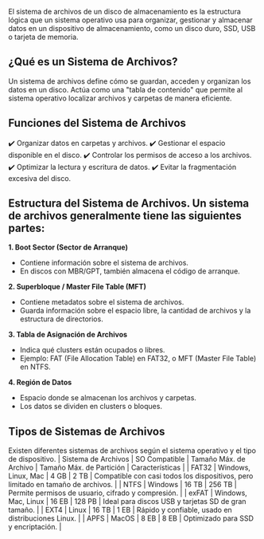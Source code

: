 El sistema de archivos de un disco de almacenamiento es la estructura lógica que un sistema operativo usa para organizar, gestionar y almacenar datos en un dispositivo de almacenamiento, como un disco duro, SSD, USB o tarjeta de memoria.

## ¿Qué es un Sistema de Archivos?
Un sistema de archivos define cómo se guardan, acceden y organizan los datos en un disco. Actúa como una "tabla de contenido" que permite al sistema operativo localizar archivos y carpetas de manera eficiente.

## Funciones del Sistema de Archivos
✔️ Organizar datos en carpetas y archivos.
✔️ Gestionar el espacio disponible en el disco.
✔️ Controlar los permisos de acceso a los archivos.
✔️ Optimizar la lectura y escritura de datos.
✔️ Evitar la fragmentación excesiva del disco.

## Estructura del Sistema de Archivos. Un sistema de archivos generalmente tiene las siguientes partes:
**1. Boot Sector (Sector de Arranque)**
- Contiene información sobre el sistema de archivos.
- En discos con MBR/GPT, también almacena el código de arranque.

**2. Superbloque / Master File Table (MFT)**
- Contiene metadatos sobre el sistema de archivos.
- Guarda información sobre el espacio libre, la cantidad de archivos y la estructura de directorios.

**3. Tabla de Asignación de Archivos**
- Indica qué clusters están ocupados o libres.
- Ejemplo: FAT (File Allocation Table) en FAT32, o MFT (Master File Table) en NTFS.

**4. Región de Datos**
- Espacio donde se almacenan los archivos y carpetas.
- Los datos se dividen en clusters o bloques.

## Tipos de Sistemas de Archivos
Existen diferentes sistemas de archivos según el sistema operativo y el tipo de dispositivo.
| Sistema de Archivos	| SO Compatible	| Tamaño Máx. de Archivo	| Tamaño Máx. de Partición	| Características |
| FAT32		| Windows, Linux, Mac		| 4 GB		| 2 TB	| Compatible con casi todos los dispositivos, pero limitado en tamaño de archivos. |
| NTFS	| 	Windows		| 16 TB		| 256 TB	| Permite permisos de usuario, cifrado y compresión. |
| exFAT	| 	Windows, Mac, Linux	| 	16 EB	| 	128 PB	| Ideal para discos USB y tarjetas SD de gran tamaño. |
| EXT4	| 	Linux	| 	16 TB	| 	1 EB	| Rápido y confiable, usado en distribuciones Linux. |
| APFS	| 	MacOS	| 	8 EB	| 	8 EB	| Optimizado para SSD y encriptación. |

